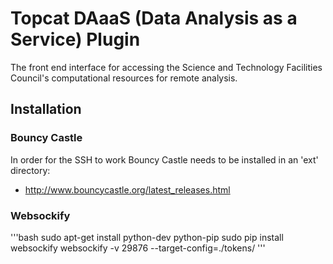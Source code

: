 
# Topcat DAaaS (Data Analysis as a Service) Plugin

The front end interface for accessing the Science and Technology Facilities Council's computational resources for remote analysis.

## Installation

### Bouncy Castle

In order for the SSH to work Bouncy Castle needs to be installed in an 'ext' directory:

* http://www.bouncycastle.org/latest_releases.html


### Websockify

'''bash
sudo apt-get install python-dev python-pip
sudo pip install websockify
websockify -v 29876 --target-config=./tokens/
'''